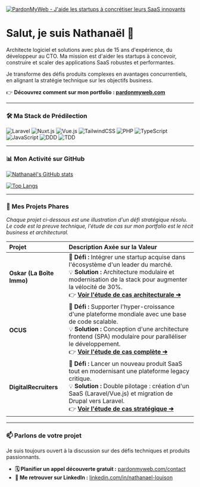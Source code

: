<a href="https://pardonmyweb.com/" target="_blank"><img src="https://pardonmyweb.com/__og-image__/image/og.png?1" alt="PardonMyWeb - J'aide les startups à concrétiser leurs SaaS innovants" /></a>

# Salut, je suis Nathanaël 👋

Architecte logiciel et solutions avec plus de 15 ans d'expérience, du développeur au CTO. Ma mission est d'aider les startups à concevoir, construire et scaler des applications SaaS robustes et performantes.

Je transforme des défis produits complexes en avantages concurrentiels, en alignant la stratégie technique sur les objectifs business.

👉 **Découvrez comment sur mon portfolio : [pardonmyweb.com](https://pardonmyweb.com/)**

---

### 🛠️ Ma Stack de Prédilection

![Laravel](https://img.shields.io/badge/Laravel-%23FF2D20.svg?style=for-the-badge&logo=laravel&logoColor=white)
![Nuxt.js](https://img.shields.io/badge/Nuxt-%2300DC82.svg?style=for-the-badge&logo=nuxt.js&logoColor=white)
![Vue.js](https://img.shields.io/badge/Vue.js-%2335495E.svg?style=for-the-badge&logo=vue.js&logoColor=%234FC08D)
![TailwindCSS](https://img.shields.io/badge/Tailwind_CSS-%2338B2AC.svg?style=for-the-badge&logo=tailwind-css&logoColor=white)
![PHP](https://img.shields.io/badge/PHP-%23777BB4.svg?style=for-the-badge&logo=php&logoColor=white)
![TypeScript](https://img.shields.io/badge/TypeScript-%23007ACC.svg?style=for-the-badge&logo=typescript&logoColor=white)
![JavaScript](https://img.shields.io/badge/JavaScript-%23F7DF1E.svg?style=for-the-badge&logo=javascript&logoColor=black)
![DDD](https://img.shields.io/badge/DDD-Domain_Driven_Design-blue?style=for-the-badge)
![TDD](https://img.shields.io/badge/TDD-Test_Driven_Development-red?style=for-the-badge)

---

### 📊 Mon Activité sur GitHub

[![Nathanaël's GitHub stats](https://github-readme-stats-delta-rust-94.vercel.app/api?username=menthol&show_icons=true&theme=pardonmyweb&hide_border=true&count_private=true&hide=stars&show=reviews,prs_merged,prs_merged_percentage&hide_rank=true&locale=fr&cb=2)](https://github.com/anuraghazra/github-readme-stats)

[![Top Langs](https://github-readme-stats-delta-rust-94.vercel.app/api/top-langs/?username=menthol&layout=compact&theme=pardonmyweb&hide_border=true&langs_count=6&locale=fr&count_private=true&&size_weight=0.4&count_weight=0.6&cb=2)](https://github.com/anuraghazra/github-readme-stats)

---

### 🚀 Mes Projets Phares

*Chaque projet ci-dessous est une illustration d'un défi stratégique résolu. Le code est la preuve technique, l'étude de cas sur mon portfolio est le récit business et architectural.*

| Projet | Description Axée sur la Valeur |
| :--- | :--- |
| **Oskar (La Boîte Immo)** | 🎯 **Défi :** Intégrer une startup acquise dans l'écosystème d'un leader du marché. <br/> 💡 **Solution :** Architecture modulaire et modernisation de la stack pour augmenter la vélocité de 30%. <br/> 👉 **[Voir l'étude de cas architecturale ➔](https://pardonmyweb.com/projets/oskar)** |
| **OCUS** | 🎯 **Défi :** Supporter l'hyper-croissance d'une plateforme mondiale avec une base de code scalable. <br/> 💡 **Solution :** Conception d'une architecture frontend (SPA) modulaire pour paralléliser le développement. <br/> 👉 **[Voir l'étude de cas complète ➔](https://pardonmyweb.com/projets/ocus)** |
| **DigitalRecruiters** | 🎯 **Défi :** Lancer un nouveau produit SaaS tout en modernisant une plateforme legacy critique. <br/> 💡 **Solution :** Double pilotage : création d'un SaaS (Laravel/Vue.js) et migration de Drupal vers Laravel. <br/> 👉 **[Voir l'étude de cas stratégique ➔](https://pardonmyweb.com/projets/digital-recruiters)** |

---

### 📫 Parlons de votre projet

Je suis toujours ouvert à la discussion sur des défis techniques et produits passionnants.

- **🗓️ Planifier un appel découverte gratuit :** [pardonmyweb.com/contact](https://pardonmyweb.com/contact)
- **💼 Me retrouver sur LinkedIn :** [linkedin.com/in/nathanael-louison](https://www.linkedin.com/in/nathanael-louison/)
